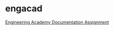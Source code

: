 # engacad
 [Engineering Academy Documentation Assignment](https://angyongen.github.io/engacad/projects/github/index.html)
